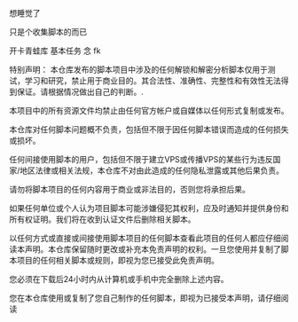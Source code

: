 想睡觉了

只是个收集脚本的而已

开卡青蛙库 基本任务 念 fk











特别声明：
本仓库发布的脚本项目中涉及的任何解锁和解密分析脚本仅用于测试，学习和研究，禁止用于商业目的。其合法性、准确性、完整性和有效性无法得到保证。请根据情况做出自己的判断。.

本项目中的所有资源文件均禁止由任何官方帐户或自媒体以任何形式复制或发布。

本仓库对任何脚本问题概不负责，包括但不限于因任何脚本错误而造成的任何损失或损坏。

任何间接使用脚本的用户，包括但不限于建立VPS或传播VPS的某些行为违反国家/地区法律或相关法规，本仓库不对由此造成的任何隐私泄露或其他后果负责。

请勿将脚本项目的任何内容用于商业或非法目的，否则您将承担后果。

如果任何单位或个人认为项目脚本可能涉嫌侵犯其权利，应及时通知并提供身份和所有权证明。我们将在收到认证文件后删除相关脚本。

以任何方式或直接或间接使用脚本项目的任何脚本查看此项目的任何人都应仔细阅读本声明。本仓库保留随时更改或补充本免责声明的权利。一旦您使用并复制了脚本项目的任何相关脚本或规则，即视为您已接受此免责声明。

您必须在下载后24小时内从计算机或手机中完全删除上述内容。

您在本仓库使用或复制了您自己制作的任何脚本，即视为已接受本声明，请仔细阅读


